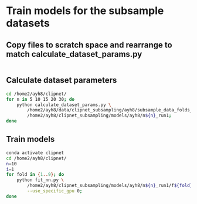# Train models for the subsample datasets

## Copy files to scratch space and rearrange to match calculate_dataset_params.py

```bash
```

## Calculate dataset parameters

```bash
cd /home2/ayh8/clipnet/
for n in 5 10 15 20 30; do
    python calculate_dataset_params.py \
        /home2/ayh8/data/clipnet_subsampling/ayh8/subsample_data_folds_n${n}_run1/ \
        /home2/ayh8/clipnet_subsampling/models/ayh8/n${n}_run1;
done
```

## Train models

```bash
conda activate clipnet
cd /home2/ayh8/clipnet/
n=10
i=1
for fold in {1..9}; do
    python fit_nn.py \
        /home2/ayh8/clipnet_subsampling/models/ayh8/n${n}_run1/f${fold} \
        --use_specific_gpu 0;
done
```
